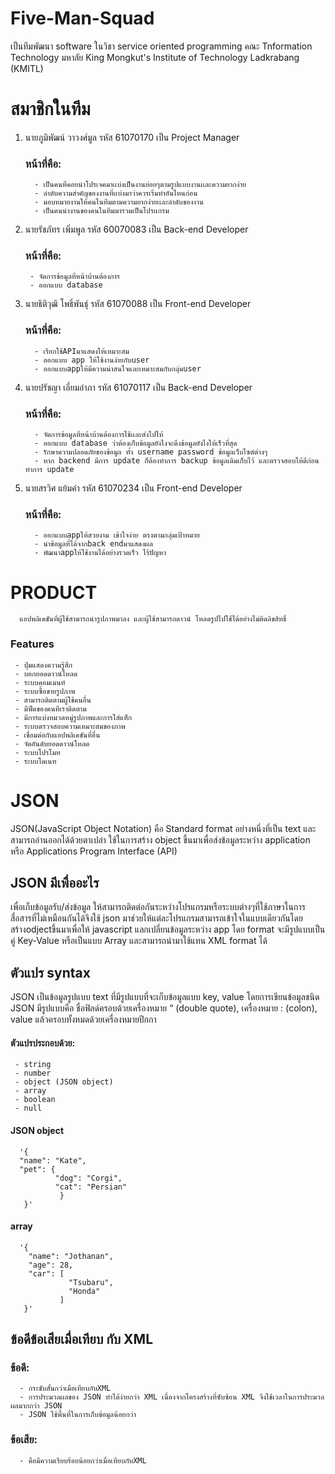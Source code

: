 # Five-Man-Squad
เป็นทีมพัฒนา software ในวิชา service oriented programming คณะ Tnformation Technology มหาลัย King Mongkut's Institute of Technology Ladkrabang (KMITL)

# สมาชิกในทีม
1. นายภูมิพัฒน์ วาวงศ์มูล รหัส 61070170 เป็น Project Manager
   ### หน้าที่คือ:
   ```
     - เป็นคนที่คอยนำโปรเจคมาเเบ่งเป็นงานย่อยๆตามรูปแบบงานเเละความยากง่าย
     - ลำดับความสำคัญของงานที่เเบ่งมาว่าควรเริ่มทำอันไหนก่อน
     - มอบหมายงานให้คนในทีมตามความยากง่ายเเละลำดับของงาน
     - เป็นคนนำงานของคนในทีมมารวมเป็นโปรเเกรม
    ```
2. นายรัชภัทร เพิ่มพูล รหัส 60070083 เป็น Back-end Developer
   ### หน้าที่คือ:
     ```
      - จัดการข้อมูลที่หน้าบ้านต้องการ
      - ออกแบบ database
     ```
3. นายธิติวุฒิ โพธิ์พันธุ์ รหัส 61070088 เป็น Front-end Developer
   ### หน้าที่คือ:
   ```
     - เรียกใช้APIมาแสดงให้เหมาะสม
     - ออกแบบ app ให้ใช้งานง่ายกับuser
     - ออกแบบappให้มีความน่าสนใจและเหมาะสมกับกลุ่มuser
   ```
4. นายปรัชญา เอี่ยมอำภา รหัส 61070117 เป็น Back-end Developer
   ### หน้าที่คือ:
   ```
     - จัดการข้อมูลที่หน้าบ้านต้องการใช้เเละส่งไปให้
     - ออกแบบ database ว่าต้องเก็บข้อมูลยังไงจะดึงข้อมูลยังไงให้เร็วที่สุด
     - รักษาความปลอดภัยของข้อมูล ทั้ง username password ข้อมูลเว็บไซต์ต่างๆ
     - หาก backend มีการ update ก็ต้องทำการ backup ข้อมูลเดิมเก็บไว้ และตรวจสอบให้ดีก่อนทำการ update
   ```
5. นายสรวิศ แย้มคำ รหัส 61070234 เป็น Front-end Developer
   ### หน้าที่คือ:
   ```
     - ออกแบบappให้สวยงาม เข้าใจง่าย ตรงตามกลุ่มเป้าหมาย
     - นำข้อมูลที่ได้จากback endมาแสดงผล
     - พัฒนาappให้ใช้งานได้อย่างรวดเร็ว ไร้ปัญหา
   ```
# PRODUCT
      แอปพลิเคชันที่ผู้ใช้สามารถนำรูปภาพมาลง และผู้ใช้สามารถดาวน์ โหลดรูปไปใช้ได้อย่างไม่ติดลิขสิทธิ์
  ### Features
  ```
   - ปุ่มแสดงความรู้สึก
   - บอกยอดดาวน์โหลด
   - ระบบคอมเมนท์
   - ระบบซื้อขายรูปภาพ
   - สามารถติดตามผู้ใช้คนอื่น
   - มีฟีดของคนทีเราติดตาม
   - มีการแบ่งหมวดหมู่รูปภาพและการใส่แท็ก
   - ระบบตรวจสอบความเหมาะสมของภาพ
   - เชื่อมต่อกับแอปพลิเคชันที่อื่น
   - จัดอันดับยอดดาวน์โหลด
   - ระบบโปรโมท
   - ระบบโดเนท
   ```


# JSON 
   JSON(JavaScript Object Notation) คือ Standard format อย่างหนึ่งที่เป็น text และสามารถอ่านออกได้ด้วยตาเปล่า ใช้ในการสร้าง object ขึ้นมาเพื่อส่งข้อมูลระหว่าง application หรือ Applications Program Interface (API)

## JSON มีเพื่ออะไร
   เพื่อเก็บข้อมูลรับ/ส่งข้อมูล ให้สามารถติดต่อกันระหว่างโปรแกรมหรือระบบต่างๆที่ใช้ภาษาในการสื่อสารที่ไม่เหมือนกันได้จึงใช้ json มาช่วยให้แต่ละโปรแกรมสามารถเข้าใจในแบบเดียวกันโดยสร้างodjectขึ้นมาเพื่อให้ javascript แลกเปลี่ยนข้อมูลระหว่าง app โดย format จะมีรูปแบบเป็น คู่ Key-Value หรือเป็นแบบ Array และสามารถนำมาใช้แทน XML format ได้


## ตัวแปร syntax
   JSON เป็นข้อมูลรูปแบบ text ที่มีรูปแบบที่จะเก็บข้อมูลแบบ key, value โดยการเขียนข้อมูลชนิด JSON มีรูปแบบคือ ชื่อฟิลด์ครอบด้วยเครื่องหมาย “ (double quote), เครื่องหมาย : (colon), value แล้วครอบทั้งหมดด้วยเครื่องหมายปีกกา
   #### ตัวแปรประกอบด้วย:
     - string
     - number
     - object (JSON object)
     - array
     - boolean
     - null
   #### JSON object  
      '{
      "name": "Kate",
      "pet": {
              "dog": "Corgi",
              "cat": "Persian"
               }
       }'
   #### array 
      '{
        "name": "Jothanan", 
        "age": 28,
        "car": [
                 "Tsubaru",
                 "Honda"
               ]
       }'

## ข้อดีข้อเสียเมื่อเทียบ กับ XML
   ### ข้อดี:
      - กระชับสั้นกว่าเมื่อเทียบกับXML
      - การประมวลผลของ JSON ทำได้ง่ายกว่า XML เนื่องจากโครงสร้างที่ซับซ้อน XML จึงใช้เวลาในการประมวลผลมากกว่า JSON
      - JSON ใช้พื้นที่ในการเก็บข้อมูลน้อยกว่า
   ### ข้อเสีย:
      - คือมีความเรียบร้อยน้อยกว่าเมื่อเทียบกับXML

